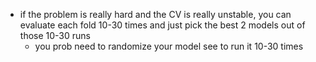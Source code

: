 - if the problem is really hard and the CV is really unstable, you can evaluate each fold 10-30 times and just pick the best 2 models out of those 10-30 runs
	- you prob need to randomize your model see to run it 10-30 times
